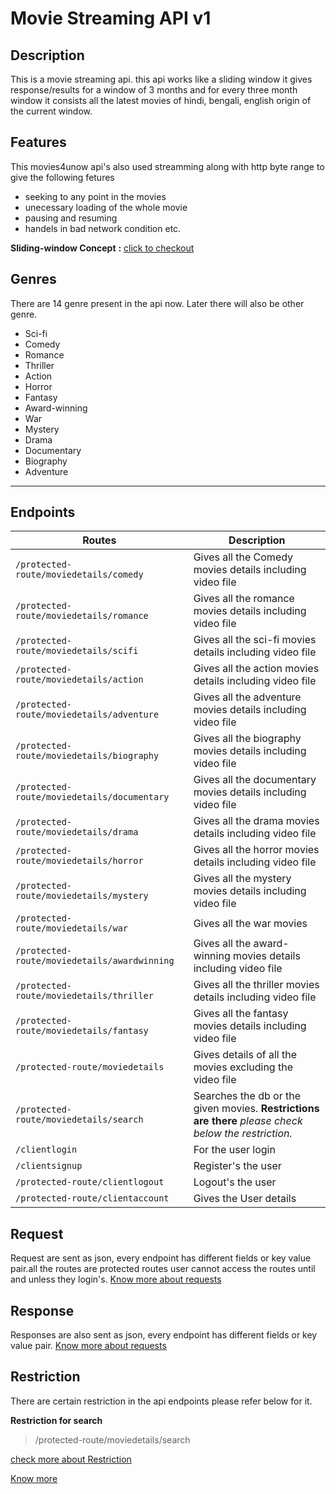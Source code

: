 
# Movie Streaming API v1
	

## **Description** 

This is a movie streaming api. this api works like a sliding window it gives response/results for a window of 3 months and for every three month window it consists all the latest movies of hindi, bengali, english origin of the current window.

## **Features**

This movies4unow api's also used streamming along with http byte range to give the following fetures
- seeking to any point in the movies
- unecessary loading of the whole movie
- pausing and resuming
- handels in bad network condition etc.

**Sliding-window Concept** **:** [click to checkout](./docs/slidingWindow.md)

## Genres
 There are 14 genre present in the api now. Later there will also be other genre.
 - Sci-fi
 - Comedy
 - Romance
 - Thriller
 - Action
 - Horror
 - Fantasy
 - Award-winning
 - War
 - Mystery
 - Drama
 - Documentary
 - Biography
 - Adventure
---

## Endpoints 
|Routes|Description|
|--|--|
|`/protected-route/moviedetails/comedy`| Gives all the Comedy movies details including video file
|`/protected-route/moviedetails/romance`|Gives all the romance movies details including video file
|`/protected-route/moviedetails/scifi`|Gives all the sci-fi movies details including video file
|`/protected-route/moviedetails/action`|Gives all the action movies details including video file
|`/protected-route/moviedetails/adventure`|Gives all the adventure movies details including video file
|`/protected-route/moviedetails/biography`|Gives all the biography movies details including video file
|`/protected-route/moviedetails/documentary`|Gives all the documentary movies details including video file
|`/protected-route/moviedetails/drama`|Gives all the drama movies details including video file
|`/protected-route/moviedetails/horror`|Gives all the horror movies details including video file
|`/protected-route/moviedetails/mystery`|Gives all the mystery movies details including video file
|`/protected-route/moviedetails/war`|Gives all the war movies
|`/protected-route/moviedetails/awardwinning`|Gives all the award-winning movies details including video file
|`/protected-route/moviedetails/thriller`|Gives all the thriller movies details including video file
|`/protected-route/moviedetails/fantasy`|Gives all the fantasy movies details including video file
|`/protected-route/moviedetails`|Gives details of all the movies excluding the video file
|`/protected-route/moviedetails/search`|Searches the db or the given movies. **Restrictions are there** *please check below the restriction.*
|`/clientlogin`| For the user login
|`/clientsignup`| Register's the user
|`/protected-route/clientlogout`| Logout's the user
|`/protected-route/clientaccount`| Gives the User details

## Request
Request are sent as json, every endpoint has different fields or key value pair.all the routes are protected routes user cannot access the routes until and unless they login's.
[Know more about requests](./docs/request.md) 

## Response
Responses are also sent as json, every endpoint has different fields or key value pair.
[Know more about requests](./docs/response.md) 

## Restriction

There are certain restriction in the api endpoints please refer below for it.

**Restriction for search**
>/protected-route/moviedetails/search

[check more about Restriction](./docs/Restriction.md)

[Know more](./docs/knowMore.md)
